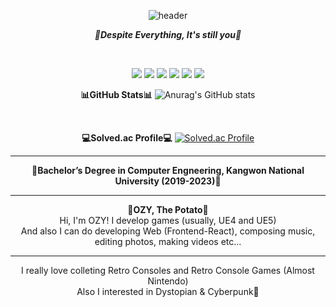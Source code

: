 <div align="center">

![header](https://capsule-render.vercel.app/api?type=soft&text=TRY%20SAY%20"HELLO%20OZY"&animation=twinkling&color=gradient)
  
<b>*💖Despite Everything, It's still you💖*</b>
  
<br>

<img src="https://img.shields.io/badge/Unreal4-0E1128?style=for-the-badge&logo=unrealengine&logoColor=white"> <img src="https://img.shields.io/badge/Unreal5-0E1128?style=for-the-badge&logo=unrealengine&logoColor=white"> <img src="https://img.shields.io/badge/Unity-000000?style=for-the-badge&logo=unity&logoColor=white">
<img src="https://img.shields.io/badge/Figma-F24E1E?style=for-the-badge&logo=figma&logoColor=white"> <img src="https://img.shields.io/badge/Photoshop-31A8FF?style=for-the-badge&logo=adobephotoshop&logoColor=white"> <img src="https://img.shields.io/badge/React-61DAFB?style=for-the-badge&logo=react&logoColor=white">

<b>📊GitHub Stats📊</b>
![Anurag's GitHub stats](https://github-readme-stats.vercel.app/api?username=OGYWORLD&show_icons=true&theme=radical)

<br>

<b>💻Solved.ac Profile💻</b>
[![Solved.ac Profile](http://mazassumnida.wtf/api/generate_badge?boj=ogy1004)](https://solved.ac/ogy1004/)

<hr/>

<b>🥔Bachelor’s Degree in Computer Engneering, Kangwon National University (2019-2023)🥔</b>

<hr/>

<b>🤔OZY, The Potato🤔 </b>
<br>
Hi, I'm OZY! I develop games (usually, UE4 and UE5)
<br>
And also I can do developing Web (Frontend-React), composing music, editing photos, making videos etc...

<hr/>

I really love colleting Retro Consoles and Retro Console Games (Almost Nintendo)
<br>
Also I interested in Dystopian & Cyberpunk🌃
</div>
